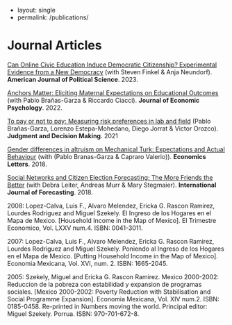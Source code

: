 - layout: single
- permalink: /publications/
<!-- defaults:
  # _pages
  - scope:
      path: ""
      type: pages
    values:
      layout: single
      author_profile: true -->

# Journal Articles
 
[Can Online Civic Education Induce Democratic Citizenship? Experimental Evidence from a New Democracy](https://onlinelibrary.wiley.com/doi/10.1111/ajps.12765) (with Steven Finkel & Anja Neundorf).  **American Journal of Political Science**. 2023.
 

[Anchors Matter: Eliciting Maternal Expectations on Educational Outcomes](https://www.sciencedirect.com/science/article/abs/pii/S0167487022000289) (with Pablo Brañas-Garza & Riccardo Ciacci). **Journal of Economic Psychology**.  2022.

[To pay or not to pay: Measuring risk preferences in lab and field](https://www.cambridge.org/core/journals/judgment-and-decision-making/article/to-pay-or-not-to-pay-measuring-risk-preferences-in-lab-and-field/75E54D14217AB7A886729C6C498EDA87) (Pablo Brañas-Garza, Lorenzo Estepa-Mohedano, Diego Jorrat & Victor Orozco). **Judgment and Decision Making**. 2021
 
[Gender differences in altruism on Mechanical Turk: Expectations and Actual Behaviour](https://doi.org/10.1016/j.econlet.2018.05.022) (with (Pablo Branas-Garza & Capraro Valerio)). **Economics Letters**.  2018.

[Social Networks and Citizen Election Forecasting: The More Friends the Better](https://doi.org/10.1016/j.ijforecast.2017.11.006) (with Debra Leiter, Andreas Murr & Mary Stegmaier). **International Journal of Forecasting**.  2018.

 

2008: Lopez-Calva, Luis F., Alvaro Melendez, Ericka G. Rascon Ramirez, Lourdes Rodriguez and Miguel Szekely. El Ingreso de los Hogares en el Mapa de Mexico. [Household Income in the Map of Mexico]. El Trimestre Economico, Vol. LXXV num.4. ISBN: 0041-3011.

 

2007: Lopez-Calva, Luis F., Alvaro Melendez, Ericka G. Rascon Ramirez, Lourdes Rodriguez and Miguel Szekely. Poniendo al Ingreso de los Hogares en el Mapa de Mexico. [Putting Household Income in the Map of Mexico]. Economia Mexicana, Vol. XVI, num. 2. ISBN: 1665-2045.

 

2005: Szekely, Miguel and Ericka G. Rascon Ramirez. Mexico 2000-2002: Reduccion de la pobreza con estabilidad y expansion de programas sociales. [Mexico 2000-2002: Poverty Reduction with Stabilisation and Social Programme Expansion]. Economia Mexicana, Vol. XIV num.2. ISBN: 0185-0458. Re-printed in Numbers moving the world. Principal editor: Miguel Szekely. Porrua. ISBN: 970-701-672-8.

